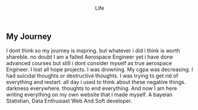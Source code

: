 
<!DOCTYPE html>
<html>
  <head>
    <meta charset = "UTF-08">
    <title> New Gen</title>
  </head>
  <body>
    <header>
      Life
    </header>
    <h2>My Journey</h2>
    <p>I dont think so my journey is inspring. but whatever i did i think is worth shareble. no doubt I am a failed Aerospace Engineer yet i have done 
      advanced courses but still i dont consider myself as true aerospace Engineer. I lost all hope projects. I was drowning. My cgpa was decreasing. 
      I had suicidal thoughts or destructive thoughts. I was trying to get rid of everything and restart. all day i used to think about these negative things.
      darkness everywhere. thoughts to end everything.
      And now I am here writing everything on my own website that i made myself. A bayeian Statistian, Data Enthusiast Web And Soft developer.
     </p>
    </body>
  </html>
